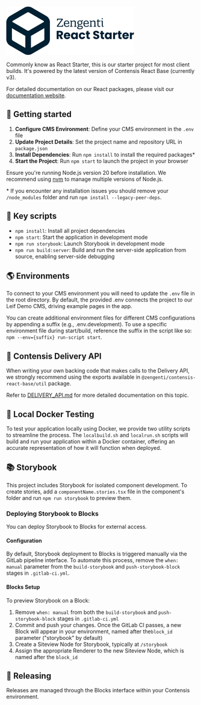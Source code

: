 ![Zengenti React Start](/readme.png)

Commonly know as React Starter, this is our starter project for most client builds. It's powered by the latest version of Contensis React Base (currently v3).

For detailed documentation on our React packages, please visit our [documentation website](https://react-starter.com/).

## 🔌 Getting started

1. **Configure CMS Environment**: Define your CMS environment in the `.env` file
2. **Update Project Details**: Set the project name and repository URL in `package.json`
3. **Install Dependencies**: Run `npm install` to install the required packages\*
4. **Start the Project**: Run `npm start` to launch the project in your browser

Ensure you're running Node.js version 20 before installation. We recommend using [nvm](https://github.com/nvm-sh/nvm) to manage multiple versions of Node.js.

\* If you encounter any installation issues you should remove your `/node_modules` folder and run `npm install --legacy-peer-deps`.

## 📜 Key scripts

- `npm install`: Install all project dependencies
- `npm start`: Start the application in development mode
- `npm run storybook`: Launch Storybook in development mode
- `npm run build:server`: Build and run the server-side application from source, enabling server-side debugging

## 🌎 Environments

To connect to your CMS environment you will need to update the `.env` file in the root directory. By default, the provided .env connects the project to our Leif Demo CMS, driving example pages in the app.

You can create additional environment files for different CMS configurations by appending a suffix (e.g., .env.development). To use a specific environment file during start/build, reference the suffix in the script like so: `npm --env={suffix} run-script start`.

## 🍃 Contensis Delivery API

When writing your own backing code that makes calls to the Delivery API, we strongly recommend using the exports available in `@zengenti/contensis-react-base/util` package.

Refer to [DELIVERY_API.md](https://gitlab.zengenti.com/starter-projects/react-starter/-/blob/master/DELIVERY_API.md) for more detailed documentation on this topic.

## 🐋 Local Docker Testing

To test your application locally using Docker, we provide two utility scripts to streamline the process. The `localbuild.sh` and `localrun.sh` scripts will build and run your application within a Docker container, offering an accurate representation of how it will function when deployed.

## 📚 Storybook

This project includes Storybook for isolated component development. To create stories, add a `componentName.stories.tsx` file in the component's folder and run `npm run storybook` to preview them.

### Deploying Storybook to Blocks

You can deploy Storybook to Blocks for external access.

#### Configuration

By default, Storybook deployment to Blocks is triggered manually via the GitLab pipeline interface. To automate this process, remove the `when: manual` parameter from the `build-storybook` and `push-storybook-block` stages in `.gitlab-ci.yml`.

#### Blocks Setup

To preview Storybook on a Block:

1. Remove `when: manual` from both the `build-storybook` and `push-storybook-block` stages in `.gitlab-ci.yml`
2. Commit and push your changes. Once the GitLab CI passes, a new Block will appear in your environment, named after the`block_id` parameter ("storybook" by default)
3. Create a Siteview Node for Storybook, typically at `/storybook`
4. Assign the appropriate Renderer to the new Siteview Node, which is named after the `block_id`

## 📢 Releasing

Releases are managed through the Blocks interface within your Contensis environment.
